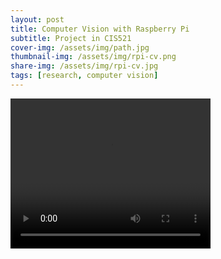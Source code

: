 ```yaml
---
layout: post
title: Computer Vision with Raspberry Pi
subtitle: Project in CIS521
cover-img: /assets/img/path.jpg
thumbnail-img: /assets/img/rpi-cv.png
share-img: /assets/img/rpi-cv.jpg
tags: [research, computer vision]
---
```



<video width="320" height="240" controls>
  <source type="video/mp4" src="/assets/img/facedetection.mp4">
</video>
